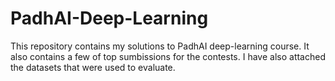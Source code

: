 # PadhAI-Deep-Learning
This repository contains my solutions to PadhAI deep-learning course. It also contains a few of top sumbissions for the contests.
I have also attached the datasets that were used to evaluate.
